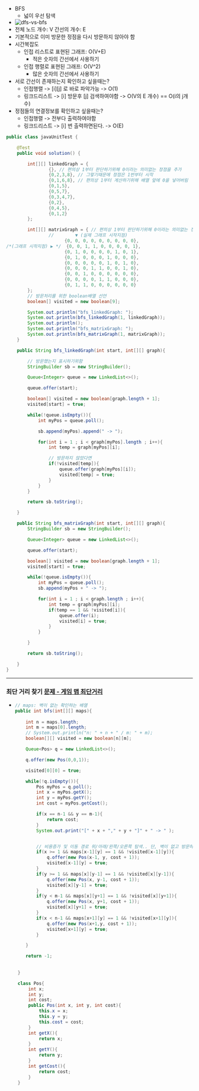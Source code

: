 * BFS
  * 넓이 우선 탐색
* ![dfs-vs-bfs](https://user-images.githubusercontent.com/51182964/149276731-7b3c1902-9397-4dae-b7ec-c8107737f94a.gif)
* 전체 노드 개수: V 간선의 개수: E
* 기본적으로 이미 방문한 정점을 다시 방문하지 않아야 함
* 시간복잡도
  * 인접 리스트로 표현된 그래프: O(V+E)
    * 적은 숫자의 간선에서 사용하기
  * 인접 행렬로 표현된 그래프: O(V^2)
    * 많은 숫자의 간선에서 사용하기
* 서로 간선이 존재하는지 확인하고 싶을때는?
  * 인접행렬 -> [i][j] 로 바로 파악가능 -> O(1)
  * 링크드리스트 -> [i] 방문후 [j] 검색하여야함 -> O(V의 E 개수) == O(i의 j개수)
* 정점들의 연결정보를 확인하고 싶을때는?
  * 인접행렬 -> 전부다 출력하여야함
  * 링크드리스트 -> [i] 번 출력하면된다. -> O(E)


```java
public class javaUnitTest {

    @Test
    public void solution() {

        int[][] linkedGraph = {
                {}, // 편의상 1부터 판단하기위해 0이라는 의미없는 정점을 추가
                {0,2,3,8}, // 그렇기때문에 정점은 1번부터 시작
                {0,1,6,8}, // 편의상 1부터 계산하기위해 배열 앞에 0을 넣어버림
                {0,1,5},
                {0,5,7},
                {0,3,4,7},
                {0,2},
                {0,4,5},
                {0,1,2}
        };

        int[][] matrixGraph = { // 편의상 1부터 판단하기위해 0이라는 의미없는 정점을 추가
                //        ▼ (실제 그래프 시작지점)
                      {0, 0, 0, 0, 0, 0, 0, 0, 0},
/*(그래프 시작지점) ▶ */  {0, 0, 1, 1, 0, 0, 0, 0, 1},
                      {0, 1, 0, 0, 0, 0, 1, 0, 1},
                      {0, 1, 0, 0, 0, 1, 0, 0, 0},
                      {0, 0, 0, 0, 0, 1, 0, 1, 0},
                      {0, 0, 0, 1, 1, 0, 0, 1, 0},
                      {0, 0, 1, 0, 0, 0, 0, 0, 0},
                      {0, 0, 0, 0, 1, 1, 0, 0, 0},
                      {0, 1, 1, 0, 0, 0, 0, 0, 0}
        };
        // 방문처리를 위한 boolean배열 선언
        boolean[] visited = new boolean[9];

        System.out.println("bfs_linkedGraph: ");
        System.out.println(bfs_linkedGraph(1, linkedGraph));
        System.out.println();
        System.out.println("bfs_matrixGraph: ");
        System.out.println(bfs_matrixGraph(1, matrixGraph));
    }

    public String bfs_linkedGraph(int start, int[][] graph){

        // 방문했는지 표시하기위함
        StringBuilder sb = new StringBuilder();

        Queue<Integer> queue = new LinkedList<>();

        queue.offer(start);

        boolean[] visited = new boolean[graph.length + 1];
        visited[start] = true;

        while(!queue.isEmpty()){
            int myPos = queue.poll();

            sb.append(myPos).append(" -> ");

            for(int i = 1 ; i < graph[myPos].length ; i++){
                int temp = graph[myPos][i];

                // 방문하지 않았다면
                if(!visited[temp]){
                    queue.offer(graph[myPos][i]);
                    visited[temp] = true;
                }
            }
        }

        return sb.toString();

    }

    public String bfs_matrixGraph(int start, int[][] graph){
        StringBuilder sb = new StringBuilder();

        Queue<Integer> queue = new LinkedList<>();

        queue.offer(start);

        boolean[] visited = new boolean[graph.length + 1];
        visited[start] = true;

        while(!queue.isEmpty()){
            int myPos = queue.poll();
            sb.append(myPos + " -> ");

            for(int i = 1 ; i < graph.length ; i++){
                int temp = graph[myPos][i];
                if(temp == 1 && !visited[i]){
                    queue.offer(i);
                    visited[i] = true;
                }
            }

        }

        return sb.toString();

    }
}
```

---
### 최단 거리 찾기 [ 문제 - 게임 맵 최단거리 ](https://programmers.co.kr/learn/courses/30/lessons/1844)
* ```java
  // maps: 벽이 없는 확인하는 배열
  public int bfs(int[][] maps){
        
      int n = maps.length;
      int m = maps[0].length;
      // System.out.println("n: " + n + " / m: " + m);
      boolean[][] visited = new boolean[n][m];

      Queue<Pos> q = new LinkedList<>();

      q.offer(new Pos(0,0,1));

      visited[0][0] = true;

      while(!q.isEmpty()){
          Pos myPos = q.poll();
          int x = myPos.getX();
          int y = myPos.getY();
          int cost = myPos.getCost();

          if(x == n-1 && y == m-1){
              return cost;
          }
          System.out.print("[" + x + "," + y + "]" + " -> " );


          // 비용증가 및 이동 경로 위/아래/왼쪽/오른쪽 탐색.. 단, 벽이 없고 방문하지 않는지역일경우만 탐색
          if(x >= 1 && maps[x-1][y] == 1 && !visited[x-1][y]){
              q.offer(new Pos(x-1, y, cost + 1));
              visited[x-1][y] = true;
          }
          if(y >= 1 && maps[x][y-1] == 1 && !visited[x][y-1]){
              q.offer(new Pos(x, y-1, cost + 1));
              visited[x][y-1] = true;
          }
          if(y < m-1 && maps[x][y+1] == 1 && !visited[x][y+1]){
              q.offer(new Pos(x, y+1, cost + 1));
              visited[x][y+1] = true;
          }
          if(x < n-1 && maps[x+1][y] == 1 && !visited[x+1][y]){
              q.offer(new Pos(x+1,y, cost + 1));
              visited[x+1][y] = true;
          }

      }

      return -1;
        
        
   }

   class Pos{
       int x;
       int y;
       int cost;
       public Pos(int x, int y, int cost){
           this.x = x;
           this.y = y;
           this.cost = cost;
       }
       int getX(){
           return x;
       }
       int getY(){
           return y;
       }
       int getCost(){
           return cost;
       }
   }

